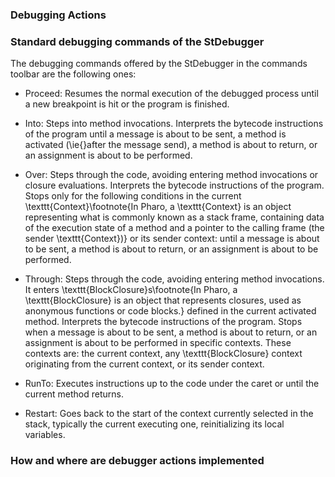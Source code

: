 ### Debugging Actions



### Standard debugging commands of the StDebugger
The debugging commands offered by the StDebugger in the commands toolbar are the following ones:

* Proceed: Resumes the normal execution of the debugged process until a new breakpoint is hit or the program is finished.

* Into: Steps into method invocations.
Interprets the bytecode instructions of the program until a message is about to be sent,  a method is activated (\ie{}after the message send), a method is about to return, or an assignment is about to be performed.

* Over: Steps through the code, avoiding entering method invocations or closure evaluations.
Interprets the bytecode instructions of the program.
Stops only for the following conditions in the current \texttt{Context}\footnote{In Pharo, a \texttt{Context} is an object representing what is commonly known as a stack frame, containing data of the execution state of a method and a pointer to the calling frame (the sender \texttt{Context})} or its sender context: until a message is about to be sent, a method is about to return, or an assignment is about to be performed.

* Through: Steps through the code, avoiding entering method invocations. 
It enters \texttt{BlockClosure}s\footnote{In Pharo, a \texttt{BlockClosure} is an object that represents closures, used as anonymous functions or code blocks.} defined in the current activated method.
Interprets the bytecode instructions of the program.
Stops when a message is about to be sent, a method is about to return, or an assignment is about to be performed in specific contexts.
These contexts are: the current context, any \texttt{BlockClosure} context originating from the current context, or its sender context.

* RunTo: Executes instructions up to the code under the caret or until the current method returns.

* Restart: Goes back to the start of the context currently selected in the stack, typically the current executing one, reinitializing its local variables.

### How and where are debugger actions implemented